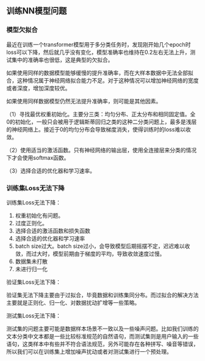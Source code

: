 ## 训练NN模型问题

### 模型欠拟合

最近在训练一个transformer模型用于多分类任务时，发现刚开始几个epoch时loss可以下降，然后就几乎没有变化，模型准确率也维持在0.2左右无法上升，测试集中的准确率也很低，这是典型的欠拟合。

如果使用同样的数据模型能够缓慢的提升准确率，而在大样本数据中无法全部拟合，这种情况属于神经网络拟合能力不足。对于这种情况可以增加神经网络的宽度或者深度，增加深度较优。

如果使用同样数据模型仍然无法提升准确率，则可能是其他因素。

（1）寻找最优权重初始化。主要分三类：均匀分布、正太分布和相同固定值。全0的初始化，一般只会被用于逻辑斯蒂回归之类的这种二分类问题上，最多是浅层的神经网络上。接近于0的均匀分布会导致梯度消失，使得训练时的loss难以收敛。

（2）使用适当的激活函数。只有神经网络的输出层，使用全连接层来分类的情况下才会使用softmax函数。

（3）选择合适的优化器和学习速率。



### 训练集Loss无法下降

训练集Loss无法下降：

1. 权重初始化有问题。
2. 过度正则化。
3. 选择合适的激活函数和损失函数
4. 选择合适的优化器和学习速率
5. batch size过大。batch size过小，会导致模型后期摇摆不定，迟迟难以收敛，而过大时，模型前期由于梯度的平均，导致收敛速度过慢。
6. 数据集未打散
7. 未进行归一化

验证集Loss无法下降：

验证集无法下降主要由于过拟合，毕竟数据和训练集同分布。而过拟合的解决方法主要就是正则化、归一化、对数据扰动扩增等一些策略。

测试集Loss无法下降：

测试集的问题主要可能是数据样本场景不一致以及一些噪声问题。比如我们训练的文本分类中文本都是一些比较标准规范的自然语句，而测试集则是用户输入的一些语句，这类样本中有些并不符合语法规范，另外可能存在各种拼写、噪音等错误，所以我们可以在训练集上增加噪声扰动或者对测试集进行一个预处理。

